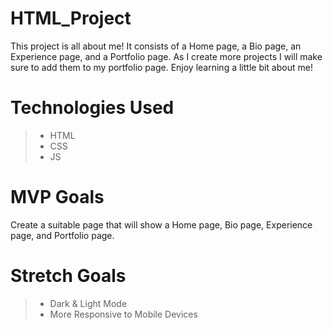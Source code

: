 # HTML_Project
This project is all about me! It consists of a Home page, a Bio page, an Experience page, and a Portfolio page. As I create more projects I will make sure to add them to my portfolio page. Enjoy learning a little bit about me! 

# Technologies Used
>* HTML
>* CSS
>* JS

# MVP Goals
Create a suitable page that will show a Home page, Bio page, Experience page, and Portfolio page.

# Stretch Goals
>* Dark & Light Mode
>* More Responsive to Mobile Devices

